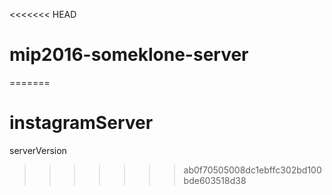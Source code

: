 <<<<<<< HEAD
# mip2016-someklone-server
=======
# instagramServer
serverVersion
>>>>>>> ab0f70505008dc1ebffc302bd100bde603518d38
